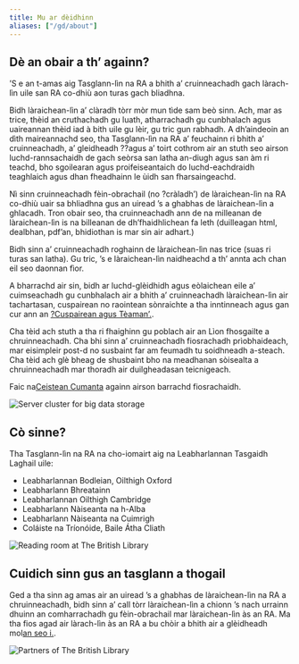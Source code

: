 ```yaml
---
title: Mu ar dèidhinn
aliases: ["/gd/about"]
---
```

## Dè an obair a th’ againn?

’S e an t-amas aig Tasglann-lìn na RA a bhith a’ cruinneachadh gach làrach-lìn uile san RA co-dhiù aon turas gach bliadhna.

Bidh làraichean-lìn a’ clàradh tòrr mòr mun tìde sam beò sinn. Ach, mar as trice, thèid an cruthachadh gu luath, atharrachadh gu cunbhalach agus uaireannan thèid iad à bith uile gu lèir, gu tric gun rabhadh. A dh’aindeoin an dìth maireannachd seo, tha Tasglann-lìn na RA a’ feuchainn ri bhith a’ cruinneachadh, a’ gleidheadh ??agus a’ toirt cothrom air an stuth seo airson luchd-rannsachaidh de gach seòrsa san latha an-diugh agus san àm ri teachd, bho sgoilearan agus proifeiseantaich do luchd-eachdraidh teaghlaich agus dhan fheadhainn le ùidh san fharsaingeachd.

Nì sinn cruinneachadh fèin-obrachail (no ?cràladh’) de làraichean-lìn na RA co-dhiù uair sa bhliadhna gus an uiread ’s a ghabhas de làraichean-lìn a ghlacadh. Tron obair seo, tha cruinneachadh ann de na milleanan de làraichean-lìn is na billeanan de dh’fhaidhlichean fa leth (duilleagan html, dealbhan, pdf’an, bhidiothan is mar sin air adhart.)

Bidh sinn a’ cruinneachadh roghainn de làraichean-lìn nas trice (suas ri turas san latha). Gu tric, ’s e làraichean-lìn naidheachd a th’ annta ach chan eil seo daonnan fìor.

A bharrachd air sin, bidh ar luchd-glèidhidh agus eòlaichean eile a’ cuimseachadh gu cunbhalach air a bhith a’ cruinneachadh làraichean-lìn air tachartasan, cuspairean no raointean sònraichte a tha inntinneach agus gan cur ann an [?Cuspairean agus Tèaman’.](https://www.webarchive.org.uk/gd/ukwa/collection).

Cha tèid ach stuth a tha ri fhaighinn gu poblach air an Lìon fhosgailte a chruinneachadh. Cha bhi sinn a’ cruinneachadh fiosrachadh prìobhaideach, mar eisimpleir post-d no susbaint far am feumadh tu soidhneadh a-steach. Cha tèid ach glè bheag de shusbaint bho na meadhanan sòisealta a chruinneachadh mar thoradh air duilgheadasan teicnigeach.

Faic na[Ceistean Cumanta](https://www.webarchive.org.uk/gd/ukwa/info/faq) againn airson barrachd fiosrachaidh.

![Server cluster for big data storage](https://www.webarchive.org.uk/gd/ukwa/img/47007971.JPG)

## Cò sinne?

Tha Tasglann-lìn na RA na cho-iomairt aig na Leabharlannan Tasgaidh Laghail uile:

* Leabharlannan Bodleian, Oilthigh Oxford
* Leabharlann Bhreatainn
* Leabharlannan Oilthigh Cambridge
* Leabharlann Nàiseanta na h-Alba
* Leabharlann Nàiseanta na Cuimrigh
* Coláiste na Tríonóide, Baile Átha Cliath

![Reading room at The British Library](https://www.webarchive.org.uk/gd/ukwa/img/47008070.jpg)

## Cuidich sinn gus an tasglann a thogail

Ged a tha sinn ag amas air an uiread ’s a ghabhas de làraichean-lìn na RA a chruinneachadh, bidh sinn a’ call tòrr làraichean-lìn a chionn ’s nach urrainn dhuinn an comharrachadh gu fèin-obrachail mar làraichean-lìn às an RA. Ma tha fios agad air làrach-lìn às an RA a bu chòir a bhith air a glèidheadh mol[an seo i.](https://www.webarchive.org.uk/gd/ukwa/info/nominate).

![Partners of The British Library](https://www.webarchive.org.uk/gd/ukwa/img/about-logos.png)